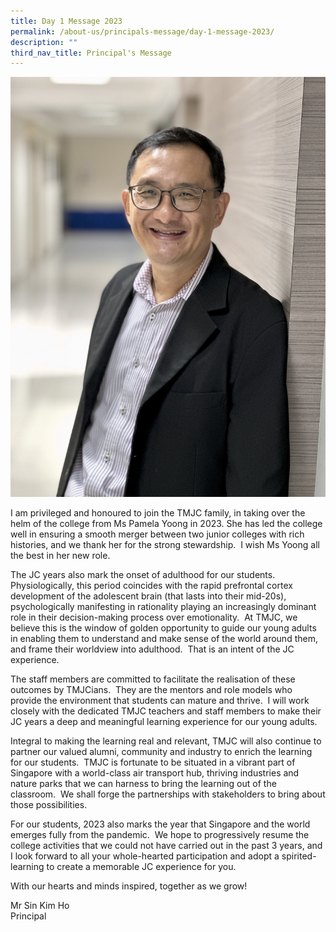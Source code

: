 ```yaml
---
title: Day 1 Message 2023
permalink: /about-us/principals-message/day-1-message-2023/
description: ""
third_nav_title: Principal's Message
---
```

![](/images/Principal's%20Message/2023/Mr%20Sin%20Kim%20Ho_Edited.jpg)

I am privileged and honoured to join the TMJC family, in taking over the helm of the college from Ms Pamela Yoong in 2023. She has led the college well in ensuring a smooth merger between two junior colleges with rich histories, and we thank her for the strong stewardship.  I wish Ms Yoong all the best in her new role.

The JC years also mark the onset of adulthood for our students.  Physiologically, this period coincides with the rapid prefrontal cortex development of the adolescent brain (that lasts into their mid-20s), psychologically manifesting in rationality playing an increasingly dominant role in their decision-making process over emotionality.  At TMJC, we believe this is the window of golden opportunity to guide our young adults in enabling them to understand and make sense of the world around them, and frame their worldview into adulthood.  That is an intent of the JC experience.   

The staff members are committed to facilitate the realisation of these outcomes by TMJCians.  They are the mentors and role models who provide the environment that students can mature and thrive.  I will work closely with the dedicated TMJC teachers and staff members to make their JC years a deep and meaningful learning experience for our young adults.  
  
Integral to making the learning real and relevant, TMJC will also continue to partner our valued alumni, community and industry to enrich the learning for our students.  TMJC is fortunate to be situated in a vibrant part of Singapore with a world-class air transport hub, thriving industries and nature parks that we can harness to bring the learning out of the classroom.  We shall forge the partnerships with stakeholders to bring about those possibilities.  
  
For our students, 2023 also marks the year that Singapore and the world emerges fully from the pandemic.  We hope to progressively resume the college activities that we could not have carried out in the past 3 years, and I look forward to all your whole-hearted participation and adopt a spirited-learning to create a memorable JC experience for you.  
  
With our hearts and minds inspired, together as we grow!

  
Mr Sin Kim Ho  
Principal